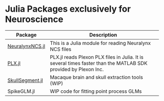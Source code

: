 # Julia Packages exclusively for Neuroscience
| Package | Description |
| --- | --- |
| [NeuralynxNCS.jl](https://github.com/simonster/NeuralynxNCS.jl) | This is a Julia module for reading Neuralynx NCS files |
| [PLX.jl](https://github.com/simonster/PLX.jl) | PLX.jl reads Plexon PLX files in Julia. It is several times faster than the MATLAB SDK provided by Plexon Inc. |
| [SkullSegment.jl](https://github.com/simonster/SkullSegment.jl) | Macaque brain and skull extraction tools (WIP) |
| SpikeGLM.jl | WIP code for fitting point process GLMs |
